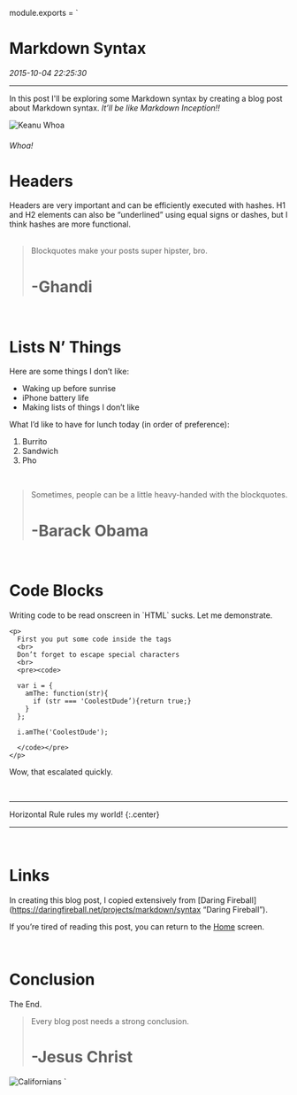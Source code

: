 module.exports = `
# Markdown Syntax
*2015-10-04 22:25:30*
<hr />

In this post I'll be exploring some Markdown syntax by creating a blog post about Markdown syntax. _It’ll be like Markdown Inception!!_


![Keanu Whoa](http://www.reactiongifs.com/r/2013/10/woah.gif)

###### _Whoa!_

# Headers

Headers are very important and can be efficiently executed with hashes. H1 and H2 elements can also be “underlined” using equal signs or dashes, but I think hashes are more functional.  
<br />

> Blockquotes make your posts super hipster, bro.
>
> # -Ghandi

<br />

# Lists N’ Things

Here are some things I don’t like:

* Waking up before sunrise
* iPhone battery life
* Making lists of things I don’t like

What I’d like to have for lunch today (in order of preference):

1. Burrito
2. Sandwich
3. Pho
<br />

> Sometimes, people can be a little heavy-handed with the blockquotes.
>
> # -Barack Obama

<br />

# Code Blocks

Writing code to be read onscreen in \`HTML\` sucks. Let me demonstrate.

	<p>
	  First you put some code inside the tags
	  <br>
	  Don’t forget to escape special characters
	  <br>
	  <pre><code>

	  var i = {
	    amThe: function(str){
	      if (str === 'CoolestDude’){return true;}
	    }
	  };

	  i.amThe('CoolestDude');

	  </code></pre>
	</p>

Wow, that escalated quickly.

<br />

* * *


Horizontal Rule rules my world!
{:.center}

* * *

<br />

# Links

In creating this blog post, I copied extensively from [Daring Fireball](https://daringfireball.net/projects/markdown/syntax “Daring Fireball”).

If you’re tired of reading this post, you can return to the [Home](/home/) screen.

<br />

# Conclusion

The End.

> Every blog post needs a strong conclusion.
>
> # -Jesus Christ


![Californians](http://media.giphy.com/media/EcnE9fRyl1jgc/giphy.gif)
`
